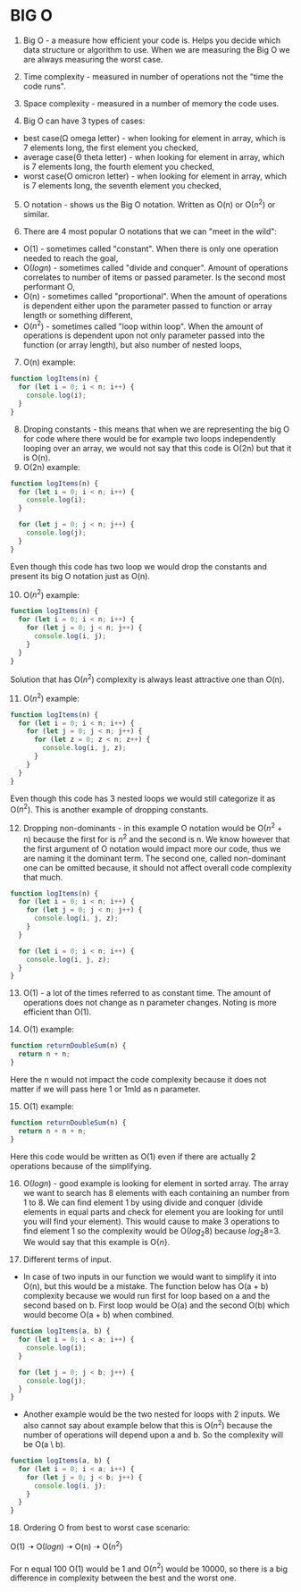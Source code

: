 # BIG O

1. Big O - a measure how efficient your code is. Helps you decide which data structure or algorithm to use. When we are measuring the Big O we are always measuring the worst case.
2. Time complexity - measured in number of operations not the "time the code runs".
3. Space complexity - measured in a number of memory the code uses.

4. Big O can have 3 types of cases:

- best case(Ω omega letter) - when looking for element in array, which is 7 elements long, the first element you checked,
- average case(Θ theta letter) - when looking for element in array, which is 7 elements long, the fourth element you checked,
- worst case(Ο omicron letter) - when looking for element in array, which is 7 elements long, the seventh element you checked,

5. O notation - shows us the Big O notation. Written as O(n) or O($n^2$) or similar.

6. There are 4 most popular O notations that we can "meet in the wild":

- O(1) - sometimes called "constant". When there is only one operation needed to reach the goal,
- O($log{n}$) - sometimes called "divide and conquer". Amount of operations correlates to number of items or passed parameter. Is the second most performant O,
- O(n) - sometimes called "proportional". When the amount of operations is dependent either upon the parameter passed to function or array length or something different,
- O($n^2$) - sometimes called "loop within loop". When the amount of operations is dependent upon not only parameter passed into the function (or array length), but also number of nested loops,

7. O(n) example:

```js
function logItems(n) {
  for (let i = 0; i < n; i++) {
    console.log(i);
  }
}
```

8. Droping constants - this means that when we are representing the big O for code where there would be for example two loops independently looping over an array, we would not say that this code is O(2n) but that it is O(n).
9. O(2n) example:

```js
function logItems(n) {
  for (let i = 0; i < n; i++) {
    console.log(i);
  }

  for (let j = 0; j < n; j++) {
    console.log(j);
  }
}
```

Even though this code has two loop we would drop the constants and present its big O notation just as O(n).

10. O($n^2$) example:

```js
function logItems(n) {
  for (let i = 0; i < n; i++) {
    for (let j = 0; j < n; j++) {
      console.log(i, j);
    }
  }
}
```

Solution that has O($n^2$) complexity is always least attractive one than O(n).

11. O($n^2$) example:

```js
function logItems(n) {
  for (let i = 0; i < n; i++) {
    for (let j = 0; j < n; j++) {
      for (let z = 0; z < n; z++) {
        console.log(i, j, z);
      }
    }
  }
}
```

Even though this code has 3 nested loops we would still categorize it as O($n^2$). This is another example of dropping constants.

12. Dropping non-dominants - in this example O notation would be O($n^2$ + n) because the first for is $n^2$ and the second is n. We know however that the first argument of O notation would impact more our code, thus we are naming it the dominant term. The second one, called non-dominant one can be omitted because, it should not affect overall code complexity that much.

```js
function logItems(n) {
  for (let i = 0; i < n; i++) {
    for (let j = 0; j < n; j++) {
      console.log(i, j, z);
    }
  }

  for (let i = 0; i < n; i++) {
    console.log(i, j, z);
  }
}
```

13. O(1) - a lot of the times referred to as constant time. The amount of operations does not change as n parameter changes. Noting is more efficient than O(1).

14. O(1) example:

```js
function returnDoubleSum(n) {
  return n + n;
}
```

Here the n would not impact the code complexity because it does not matter if we will pass here 1 or 1mld as n parameter.

15. O(1) example:

```js
function returnDoubleSum(n) {
  return n + n + n;
}
```

Here this code would be written as O(1) even if there are actually 2 operations because of the simplifying.

16. O($log{n}$) - good example is looking for element in sorted array. The array we want to search has 8 elements with each containing an number from 1 to 8. We can find element 1 by using divide and conquer (divide elements in equal parts and check for element you are looking for until you will find your element). This would cause to make 3 operations to find element 1 so the complexity would be O($log{_2}{8}$) because $log{_2}{8}$=3. We would say that this example is O{${n}$}.

17. Different terms of input.

- In case of two inputs in our function we would want to simplify it into O(n), but this would be a mistake. The function below has O(a + b) complexity because we would run first for loop based on a and the second based on b. First loop would be O(a) and the second O(b) which would become O(a + b) when combined.

```js
function logItems(a, b) {
  for (let i = 0; i < a; i++) {
    console.log(i);
  }

  for (let j = 0; j < b; j++) {
    console.log(j);
  }
}
```

- Another example would be the two nested for loops with 2 inputs. We also cannot say about example below that this is O($n^2$) because the number of operations will depend upon a and b. So the complexity will be O(a \ b).

```js
function logItems(a, b) {
  for (let i = 0; i < a; i++) {
    for (let j = 0; j < b; j++) {
      console.log(i, j);
    }
  }
}
```

18. Ordering O from best to worst case scenario:

O(1) 🠢 O($log{n}$) 🠢 O(n) 🠢 O($n^2$)

For n equal 100 O(1) would be 1 and O($n^2$) would be 10000, so there is a big difference in complexity between the best and the worst one.
